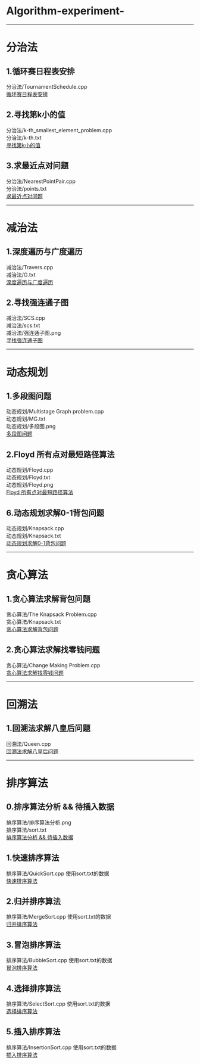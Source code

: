 # Algorithm-experiment-
****
# 分治法
## 1.循环赛日程表安排
分治法/TournamentSchedule.cpp  
[循环赛日程表安排](https://github.com/Celint/Algorithm-experiment-/tree/master/分治法)
## 2.寻找第k小的值
分治法/k-th_smallest_element_problem.cpp   
分治法/k-th.txt  
[寻找第k小的值](https://github.com/Celint/Algorithm-experiment-/tree/master/分治法)
## 3.求最近点对问题
分治法/NearestPointPair.cpp   
分治法/points.txt  
[求最近点对问题](https://github.com/Celint/Algorithm-experiment-/tree/master/分治法)
****
# 减治法
## 1.深度遍历与广度遍历  
减治法/Travers.cpp  
减治法/G.txt  
[深度遍历与广度遍历](https://github.com/Celint/Algorithm-experiment-/tree/master/减治法)
## 2.寻找强连通子图  
减治法/SCS.cpp  
减治法/scs.txt  
减治法/强连通子图.png  
[寻找强连通子图](https://github.com/Celint/Algorithm-experiment-/tree/master/减治法)
****
# 动态规划
## 1.多段图问题
动态规划/Multistage Graph problem.cpp  
动态规划/MG.txt  
动态规划/多段图.png  
[多段图问题](https://github.com/Celint/Algorithm-experiment-/tree/master/动态规划)
## 2.Floyd 所有点对最短路径算法
动态规划/Floyd.cpp  
动态规划/Floyd.txt  
动态规划/Floyd.png  
[Floyd 所有点对最短路径算法](https://github.com/Celint/Algorithm-experiment-/tree/master/动态规划)
## 6.动态规划求解0-1背包问题
动态规划/Knapsack.cpp  
动态规划/Knapsack.txt  
[动态规划求解0-1背包问题](https://github.com/Celint/Algorithm-experiment-/tree/master/动态规划)
****
# 贪心算法
## 1.贪心算法求解背包问题
贪心算法/The Knapsack Problem.cpp  
贪心算法/Knapsack.txt  
[贪心算法求解背包问题](https://github.com/Celint/Algorithm-experiment-/tree/master/贪心算法)
## 2.贪心算法求解找零钱问题
贪心算法/Change Making Problem.cpp  
[贪心算法求解找零钱问题](https://github.com/Celint/Algorithm-experiment-/tree/master/贪心算法)
****
# 回溯法
## 1.回溯法求解八皇后问题
回溯法/Queen.cpp  
[回溯法求解八皇后问题](https://github.com/Celint/Algorithm-experiment-/tree/master/回溯法)
****
# 排序算法
## 0.排序算法分析 && 待插入数据
排序算法/排序算法分析.png    
排序算法/sort.txt   
[排序算法分析 && 待插入数据](https://github.com/Celint/Algorithm-experiment-/tree/master/排序算法)
## 1.快速排序算法
排序算法/QuickSort.cpp  使用sort.txt的数据  
[快速排序算法](https://github.com/Celint/Algorithm-experiment-/tree/master/排序算法)
## 2.归并排序算法
排序算法/MergeSort.cpp  使用sort.txt的数据  
[归并排序算法](https://github.com/Celint/Algorithm-experiment-/tree/master/排序算法)
## 3.冒泡排序算法
排序算法/BubbleSort.cpp  使用sort.txt的数据  
[冒泡排序算法](https://github.com/Celint/Algorithm-experiment-/tree/master/排序算法)
## 4.选择排序算法
排序算法/SelectSort.cpp  使用sort.txt的数据  
[选择排序算法](https://github.com/Celint/Algorithm-experiment-/tree/master/排序算法)
## 5.插入排序算法
排序算法/InsertionSort.cpp  使用sort.txt的数据  
[插入排序算法](https://github.com/Celint/Algorithm-experiment-/tree/master/排序算法)
